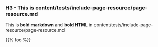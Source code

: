 ### H3 - This is content/tests/include-page-resource/page-resource.md

This is **bold markdown** and <b>bold HTML</b> in content/tests/include-page-resource/page-resource.md

{{% foo %}}
